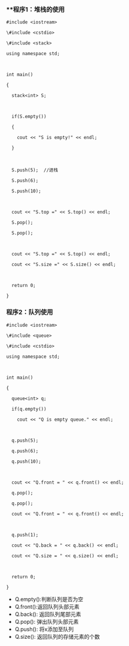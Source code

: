 ### **程序1：堆栈的使用

```
#include <iostream>

\#include <cstdio>

\#include <stack>

using namespace std;



int main()

{

  stack<int> S;



  if(S.empty())

  {

​    cout << "S is empty!" << endl;

  }



  S.push(5);  //进栈

  S.push(6);

  S.push(10);



  cout << "S.top =" << S.top() << endl;

  S.pop();

  S.pop();



  cout << "S.top =" << S.top() << endl;

  cout << "S.size =" << S.size() << endl;



  return 0;

}
```



### 程序2：队列使用

```
#include <iostream>

\#include <queue>

\#include <cstdio>

using namespace std;



int main()

{

  queue<int> q;

  if(q.empty())

​    cout << "Q is empty queue." << endl;

  

  q.push(5);

  q.push(6);

  q.push(10);



  cout << "Q.front = " << q.front() << endl;

  q.pop();

  q.pop();

  cout << "Q.front = " << q.front() << endl;



  q.push(1);

  cout << "Q.back = " << q.back() << endl;

  cout << "Q.size = " << q.size() << endl;



  return 0; 

}
```



- Q.empty():判断队列是否为空
- Q.front():返回队列头部元素
- Q.back(): 返回队列尾部元素
- Q.pop():  弹出队列头部元素
- Q.push(): 将x添加至队列
- Q.size(): 返回队列的存储元素的个数
